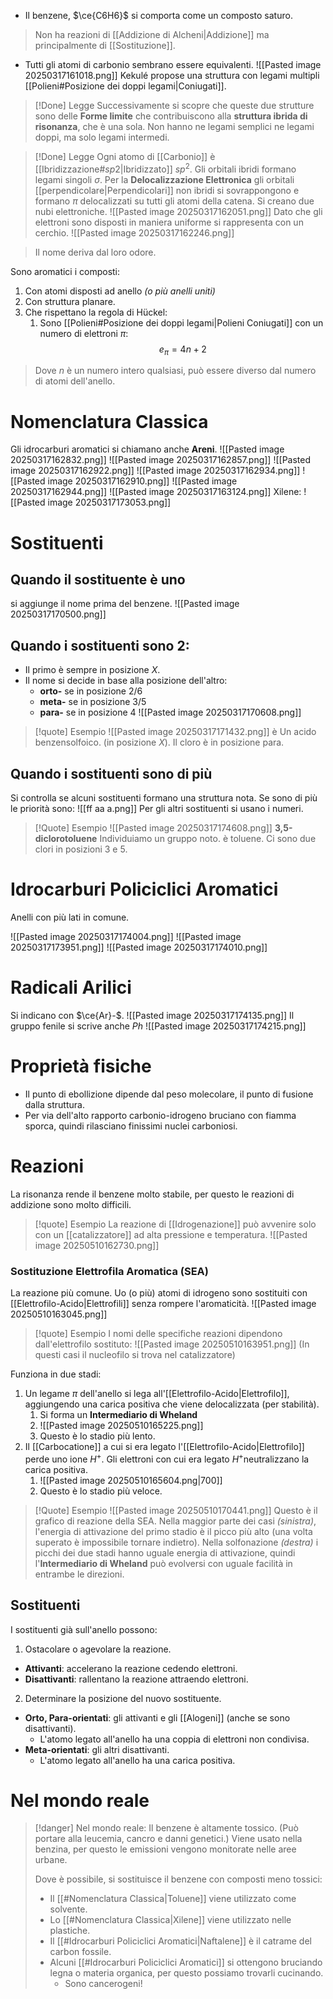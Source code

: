 - Il benzene, $\ce{C6H6}$ si comporta come un composto saturo.
>Non ha reazioni di [[Addizione di Alcheni|Addizione]] ma principalmente di [[Sostituzione]].
- Tutti gli atomi di carbonio sembrano essere equivalenti.
![[Pasted image 20250317161018.png]]
Kekulé propose una struttura con legami multipli [[Polieni#Posizione dei doppi legami|Coniugati]]. 
>[!Done] Legge
Successivamente si scopre che queste due strutture sono delle **Forme limite** che contribuiscono alla **struttura ibrida di risonanza**, che è una sola. Non hanno ne legami semplici ne legami doppi, ma solo legami intermedi.

>[!Done] Legge
>Ogni atomo di [[Carbonio]] è [[Ibridizzazione#$sp 2$|Ibridizzato]] $sp^2$.
>Gli orbitali ibridi formano legami singoli $\sigma$. 
>Per la **Delocalizzazione Elettronica** gli orbitali [[perpendicolare|Perpendicolari]] non ibridi si sovrappongono e formano $\pi$ delocalizzati su tutti gli atomi della catena.
>Si creano due nubi elettroniche.
>![[Pasted image 20250317162051.png]]
>Dato che gli elettroni sono disposti in maniera uniforme si rappresenta con un cerchio.
>![[Pasted image 20250317162246.png]]

>Il nome deriva dal loro odore. 

Sono aromatici i composti:
1. Con atomi disposti ad anello *(o più anelli uniti)*
2. Con struttura planare.
3. Che rispettano la regola di Hückel:
	1. Sono [[Polieni#Posizione dei doppi legami|Polieni Coniugati]] con un numero di elettroni $\pi$:
$$
e_\pi=4n+2
$$
>Dove $n$ è un numero intero qualsiasi, può essere diverso dal numero di atomi dell'anello.
# Nomenclatura Classica
Gli idrocarburi aromatici si chiamano anche **Areni**.
![[Pasted image 20250317162832.png]]
![[Pasted image 20250317162857.png]]
![[Pasted image 20250317162922.png]]
![[Pasted image 20250317162934.png]]
![[Pasted image 20250317162910.png]]
![[Pasted image 20250317162944.png]]
![[Pasted image 20250317163124.png]]
Xilene:
![[Pasted image 20250317173053.png]]
# Sostituenti
## Quando il sostituente è uno
si aggiunge il nome prima del benzene.
![[Pasted image 20250317170500.png]]
## Quando i sostituenti sono 2:
- Il primo è sempre in posizione $X$.
- Il nome si decide in base alla posizione dell'altro:
	- **orto-** se in posizione 2/6
	- **meta-** se in posizione 3/5
	- **para-** se in posizione 4
![[Pasted image 20250317170608.png]]
>[!quote] Esempio
>![[Pasted image 20250317171432.png]]
>è Un acido benzensolfoico. (in posizione $X$).
>Il cloro è in posizione para.

## Quando i sostituenti sono di più
Si controlla se alcuni sostituenti formano una struttura nota. Se sono di più le priorità sono:
![[ff  aa a.png]]
Per gli altri sostituenti si usano i numeri.

>[!Quote] Esempio
>![[Pasted image 20250317174608.png]]
>**3,5-diclorotoluene**
>Individuiamo un gruppo noto. è toluene.
>Ci sono due clori in posizioni 3 e 5.
# Idrocarburi Policiclici Aromatici
Anelli con più lati in comune.

![[Pasted image 20250317174004.png]]
![[Pasted image 20250317173951.png]]
![[Pasted image 20250317174010.png]]
# Radicali Arilici
Si indicano con $\ce{Ar}-$.
![[Pasted image 20250317174135.png]]
Il gruppo fenile si scrive anche $Ph$
![[Pasted image 20250317174215.png]]
# Proprietà fisiche
- Il punto di ebollizione dipende dal peso molecolare, il punto di fusione dalla struttura.
- Per via dell'alto rapporto carbonio-idrogeno bruciano con fiamma sporca, quindi rilasciano finissimi nuclei carboniosi.
# Reazioni
La risonanza rende il benzene molto stabile, per questo le reazioni di addizione sono molto difficili.
>[!quote] Esempio
>La reazione di [[Idrogenazione]] può avvenire solo con un [[catalizzatore]] ad alta pressione e temperatura.
>![[Pasted image 20250510162730.png]]

### Sostituzione Elettrofila Aromatica (SEA)
La reazione più comune.
Uo (o più) atomi di idrogeno sono sostituiti con [[Elettrofilo-Acido|Elettrofili]] senza rompere l'aromaticità.
![[Pasted image 20250510163045.png]]
>[!quote] Esempio
>I nomi delle specifiche reazioni dipendono dall'elettrofilo sostituto:
>![[Pasted image 20250510163951.png]]
>(In questi casi il nucleofilo si trova nel catalizzatore)

Funziona in due stadi:
1. Un legame $\pi$ dell'anello si lega all'[[Elettrofilo-Acido|Elettrofilo]], aggiungendo una carica positiva che viene delocalizzata (per stabilità).
	1. Si forma un **Intermediario di Wheland**
	2. ![[Pasted image 20250510165225.png]]
	3. Questo è lo stadio più lento.
2. Il [[Carbocatione]] a cui si era legato l'[[Elettrofilo-Acido|Elettrofilo]] perde uno ione $H^+$. Gli elettroni con cui era legato $H^+$neutralizzano la carica positiva.
	1. ![[Pasted image 20250510165604.png|700]]
	2. Questo è lo stadio più veloce.


>[!Quote] Esempio
>![[Pasted image 20250510170441.png]]
>Questo è il grafico di reazione della SEA.
>Nella maggior parte dei casi *(sinistra)*, l'energia di attivazione del primo stadio è il picco più alto (una volta superato è impossibile tornare indietro).
>Nella solfonazione *(destra)* i picchi dei due stadi hanno uguale energia di attivazione, quindi l'**Intermediario di Wheland** può evolversi con uguale facilità in entrambe le direzioni.

## Sostituenti
I sostituenti già sull'anello possono:
1. Ostacolare o agevolare la reazione.
- **Attivanti**: accelerano la reazione cedendo elettroni.
- **Disattivanti**: rallentano la reazione attraendo elettroni.
2. Determinare la posizione del nuovo sostituente.
- **Orto, Para-orientati**: gli attivanti e gli [[Alogeni]] (anche se sono disattivanti).
	- L'atomo legato all'anello ha una coppia di elettroni non condivisa.
- **Meta-orientati**: gli altri disattivanti.
	- L'atomo legato all'anello ha una carica positiva.


# Nel mondo reale
>[!danger] Nel mondo reale:
>Il benzene è altamente tossico. (Può portare alla leucemia, cancro e danni genetici.)
>Viene usato nella benzina, per questo le emissioni vengono monitorate nelle aree urbane.
>
>Dove è possibile, si sostituisce il benzene con composti meno tossici:
>- Il [[#Nomenclatura Classica|Toluene]] viene utilizzato come solvente.
>- Lo [[#Nomenclatura Classica|Xilene]] viene utilizzato nelle plastiche.
>- Il [[#Idrocarburi Policiclici Aromatici|Naftalene]] è il catrame del carbon fossile.
>- Alcuni [[#Idrocarburi Policiclici Aromatici]] si ottengono bruciando legna o materia organica, per questo possiamo trovarli cucinando.
>	- Sono cancerogeni!